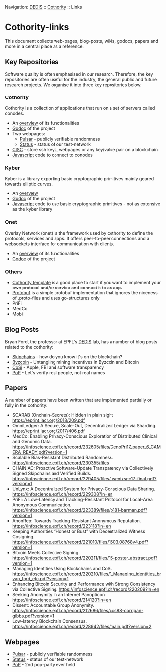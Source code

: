 Navigation: [DEDIS](https://github.com/dedis/doc/README.md) ::
[Cothority](../README.md) ::
Links

# Cothority-links

This document collects web-pages, blog-posts, wikis,
godocs, papers and more in a central place as a reference.

## Key Repositories

Software quality is often emphasised in our research. Therefore, the key
repositories are often useful for the industry, the general public and future
research projects. We organise it into three key repositories below.

### Cothority

Cothority is a collection of applications that run
on a set of servers called conodes.

- An [overview](../README.md) of its functionalities
- [Godoc](https://godoc.org/dedis/cothority) of the project
- Two webpages:
  - [Pulsar](https://pulsar.dedis.ch) - publicly verifiable randomness
  - [Status](http://status.dedis.ch) - status of our test-network
- [CISC](../cisc/README.md) - store ssh keys, webpages or any key/value pair on a blockchain
- [Javascript](../external/js/cothority/README.md)
code to connect to conodes

### Kyber

Kyber is a library exporting basic cryptographic primitives mainly geared
towards elliptic curves.

- An [overview](https://github.com/dedis/kyber/blob/master/README.md)
- [Godoc](https://godoc.org/dedis/kyber) of the project
- [Javascript](../external/js/kyber/README.md)
code to use basic cryptographic primitives - not as extensive as the kyber library

### Onet

Overlay Network (onet) is the framework used by cothority to define the protocols,
services and apps. It offers peer-to-peer connections and a websockets interface
for communication with clients.

- An [overview](https://github.com/dedis/onet/wiki) of its functionalities
- [Godoc](https://godoc.org/dedis/onet) of the project

### Others

- [Cothority template](https://github.com/dedis/cothority_template/wiki) is a good
place to start if you want to implement your own protocol and/or service and
connect it to an app.
- [Protobuf](https://github.com/dedis/protobuf) is a simple protobuf implementation
that ignores the niceness of .proto-files and uses go-structures only
- PriFi
- MedCo
- Mobi

## Blog Posts

Bryan Ford, the professor at EPFL's [DEDIS](https://dedis.epfl.ch) lab, has a number
of blog posts related to the cothority:

- [Skipchains](https://bford.github.io/2017/08/01/skipchain/) - how do you know
it's on the blockchain?
- [Byzcoin](https://bford.github.io/2016/10/25/mining/) - Untangling mining
incentives in Byzcoin and Bitcoin
- [CoSi](http://bford.github.io/2016/03/10/apple/) - Apple, FBI and software transparency
- [PoP](https://bford.github.io/2015/10/07/names.html) - Let's verify real people,
not real names

## Papers

A number of papers have been written that are implemented partially or fully
in the cothority:

- SCARAB (Onchain-Secrets): Hidden in plain sight
https://eprint.iacr.org/2018/209.pdf
- OmniLedger: A Secure, Scale-Out, Decentralized Ledger via Sharding.
https://eprint.iacr.org/2017/406.pdf
- MedCo: Enabling Privacy-Conscious Exploration of Distributed Clinical and Genomic Data. https://infoscience.epfl.ch/record/232605/files/GenoPri17_paper_6_CAMERA_READY.pdf?version=1
- Scalable Bias-Resistant Distributed Randomness. https://infoscience.epfl.ch/record/230355/files
- CHAINIAC: Proactive Software-Update Transparency via Collectively Signed Skipchains and Verified Builds. https://infoscience.epfl.ch/record/229405/files/usenixsec17-final.pdf?version=1
- UnLynx: A Decentralized System for Privacy-Conscious Data Sharing. https://infoscience.epfl.ch/record/229308?ln=en
- PriFi: A Low-Latency and Tracking-Resistant Protocol for Local-Area Anonymous Communication. https://infoscience.epfl.ch/record/223389/files/p181-barman.pdf?version=1
- AnonRep: Towards Tracking-Resistant Anonymous Reputation. https://infoscience.epfl.ch/record/223118?ln=en
- Keeping Authorities “Honest or Bust” with Decentralized Witness Cosigning. https://infoscience.epfl.ch/record/221010/files/1503.08768v4.pdf?version=1
- Bitcoin Meets Collective Signing. https://infoscience.epfl.ch/record/220211/files/16-poster_abstract.pdf?version=1
- Managing Identities Using Blockchains and CoSi. https://infoscience.epfl.ch/record/220210/files/1_Managing_identities_bryan_ford_etc.pdf?version=1
- Enhancing Bitcoin Security and Performance with Strong Consistency via Collective Signing. https://infoscience.epfl.ch/record/220209?ln=en
- Seeking Anonymity in an Internet Panopticon https://infoscience.epfl.ch/record/214120?ln=en
- Dissent: Accountable Group Anonymity.
https://infoscience.epfl.ch/record/212686/files/ccs88-corrigan-gibbs.pdf?version=1
- Low-latency Blockchain Consensus. https://infoscience.epfl.ch/record/228942/files/main.pdf?version=2

## Webpages

- [Pulsar](https://pulsar.dedis.ch) - publicly verifiable randomness
- [Status](http://status.dedis.ch) - status of our test-network
- [PoP](https://pop.dedis.ch) - 2nd pop-party ever held
